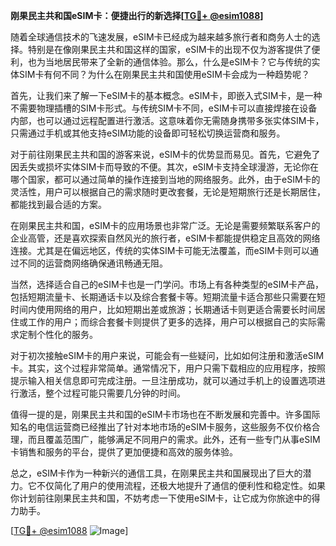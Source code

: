 **刚果民主共和国eSIM卡：便捷出行的新选择[[TG💪+ @esim1088](https://t.me/s/esim1088)]**

随着全球通信技术的飞速发展，eSIM卡已经成为越来越多旅行者和商务人士的选择。特别是在像刚果民主共和国这样的国家，eSIM卡的出现不仅为游客提供了便利，也为当地居民带来了全新的通信体验。那么，什么是eSIM卡？它与传统的实体SIM卡有何不同？为什么在刚果民主共和国使用eSIM卡会成为一种趋势呢？

首先，让我们来了解一下eSIM卡的基本概念。eSIM卡，即嵌入式SIM卡，是一种不需要物理插槽的SIM卡形式。与传统SIM卡不同，eSIM卡可以直接焊接在设备内部，也可以通过远程配置进行激活。这意味着你无需随身携带多张实体SIM卡，只需通过手机或其他支持eSIM功能的设备即可轻松切换运营商和服务。

对于前往刚果民主共和国的游客来说，eSIM卡的优势显而易见。首先，它避免了因丢失或损坏实体SIM卡而导致的不便。其次，eSIM卡支持全球漫游，无论你在哪个国家，都可以通过简单的操作连接到当地的网络服务。此外，由于eSIM卡的灵活性，用户可以根据自己的需求随时更改套餐，无论是短期旅行还是长期居住，都能找到最合适的方案。

在刚果民主共和国，eSIM卡的应用场景也非常广泛。无论是需要频繁联系客户的企业高管，还是喜欢探索自然风光的旅行者，eSIM卡都能提供稳定且高效的网络连接。尤其是在偏远地区，传统的实体SIM卡可能无法覆盖，而eSIM卡则可以通过不同的运营商网络确保通讯畅通无阻。

当然，选择适合自己的eSIM卡也是一门学问。市场上有各种类型的eSIM卡产品，包括短期流量卡、长期通话卡以及综合套餐卡等。短期流量卡适合那些只需要在短时间内使用网络的用户，比如短期出差或旅游；长期通话卡则更适合需要长时间居住或工作的用户；而综合套餐卡则提供了更多的选择，用户可以根据自己的实际需求定制个性化的服务。

对于初次接触eSIM卡的用户来说，可能会有一些疑问，比如如何注册和激活eSIM卡。其实，这个过程非常简单。通常情况下，用户只需下载相应的应用程序，按照提示输入相关信息即可完成注册。一旦注册成功，就可以通过手机上的设置选项进行激活，整个过程可能只需要几分钟的时间。

值得一提的是，刚果民主共和国的eSIM卡市场也在不断发展和完善中。许多国际知名的电信运营商已经推出了针对本地市场的eSIM卡服务，这些服务不仅价格合理，而且覆盖范围广，能够满足不同用户的需求。此外，还有一些专门从事eSIM卡销售和服务的平台，提供了更加便捷和高效的服务体验。

总之，eSIM卡作为一种新兴的通信工具，在刚果民主共和国展现出了巨大的潜力。它不仅简化了用户的使用流程，还极大地提升了通信的便利性和稳定性。如果你计划前往刚果民主共和国，不妨考虑一下使用eSIM卡，让它成为你旅途中的得力助手。

[[TG💪+ @esim1088](https://t.me/s/esim1088) ![Image](https://i.postimg.cc/4NQfJmqS/Snipaste-2025-05-13-00-14-12.png)]
